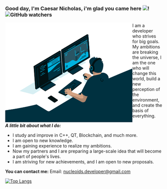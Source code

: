 ### Good day, I'm Caesar Nicholas, i'm glad you came here <img src="https://media1.giphy.com/media/Wqs5kLajt5cwBCcJep/giphy.gif?cid=ecf05e478iqwmq26l2ssp2huknoy4qoz4u03pnyuo7mpqk7b&rid=giphy.gif&ct=s" width="35px">! <img alt="GitHub watchers" src="https://img.shields.io/github/watchers/NuCleoids/NuCleoids?style=plastic">  

<img align = "left" alt = "GIF" src = "https://github.com/NuCleoids/NuCleoids/blob/main/code.gif?raw=true" width = "408" height = "318" /> 

<p> 
I am a developer who strives for big goals. My ambitions are breaking the universe, I am the one who will change this world, build a new perception of the environment, and create the basis of everything.
</p> 


***A little bit about what I do:***

- I study and improve in C++, QT, Blockchain, and much more.
- I am open to new knowledge.
- I am gaining experience to realize my ambitions.
- Now my partners and I are preparing a large-scale idea that will become a part of people's lives.
- I am striving for new achievements, and I am open to new proposals.

****You can contact me:****
Email: nucleoids.developer@gmail.com



[![Top Langs](https://github-readme-stats.vercel.app/api/top-langs/?username=NuCleoids&layout=compact&langs_count=6&theme=vue-dark)](https://github.com/anuraghazra/github-readme-stats)

